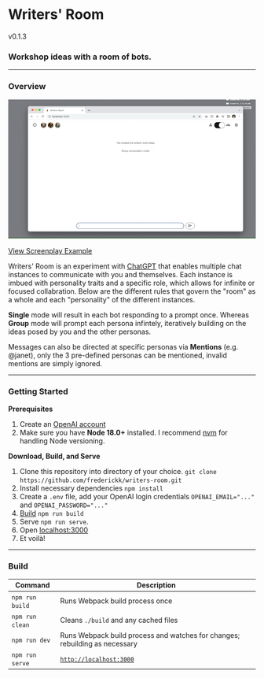 # Writers' Room

v0.1.3

### Workshop ideas with a room of bots.

---
### Overview

![Writers' Room screenplay example](./assets/writers-room_screenplay.gif)

[View Screenplay Example](./assets/writers-room_screenplay.mp4)

Writers' Room is an experiment with [ChatGPT](https://chat.openai.com/) that enables multiple chat instances to communicate with you and themselves. Each instance is imbued with personality traits and a specific role, which allows for infinite or focused collabration. Below are the different rules that govern the "room" as a whole and each "personality" of the different instances.

**Single** mode will result in each bot responding to a prompt once. Whereas **Group** mode will prompt each persona infintely, iteratively building on the ideas posed by you and the other personas.

Messages can also be directed at specific personas via **Mentions** (e.g. @janet), only the 3 pre-defined personas can be mentioned, invalid mentions are simply ignored.


---
### Getting Started

**Prerequisites**

1. Create an [OpenAI account](https://auth0.openai.com/u/signup/)
2. Make sure you have **Node 18.0+** installed. I recommend [nvm](https://github.com/nvm-sh/nvm#installing-and-updating) for handling Node versioning.

**Download, Build, and Serve**

1. Clone this repository into directory of your choice. `git clone https://github.com/frederickk/writers-room.git`
2. Install necessary dependencies `npm install`
3. Create a `.env` file, add your OpenAI login credentials `OPENAI_EMAIL="..."` and `OPENAI_PASSWORD="..."`
4. [Build](#build) `npm run build`
5. Serve `npm run serve`.
6. Open [localhost:3000](https://localhost:3000/)
7. Et voilà!

---
### Build

| Command | Description |
| ------- | ----------- |
| `npm run build` | Runs Webpack build process once |
| `npm run clean` | Cleans `./build` and any cached files |
| `npm run dev`   | Runs Webpack build process and watches for changes; rebuilding as necessary |
| `npm run serve` | [`http://localhost:3000`](http://localhost:3000) |



